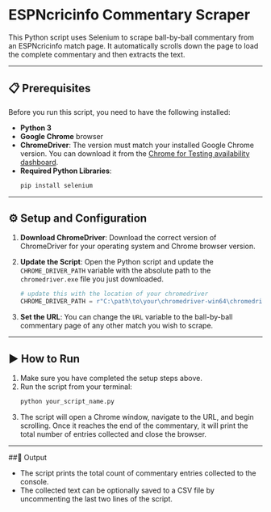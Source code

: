 # ESPNcricinfo Commentary Scraper

This Python script uses Selenium to scrape ball-by-ball commentary from an ESPNcricinfo match page. It automatically scrolls down the page to load the complete commentary and then extracts the text.

---

## 📋 Prerequisites

Before you run this script, you need to have the following installed:

* **Python 3**
* **Google Chrome** browser
* **ChromeDriver**: The version must match your installed Google Chrome version. You can download it from the [Chrome for Testing availability dashboard](https://googlechromelabs.github.io/chrome-for-testing/).
* **Required Python Libraries**:
    ```bash
    pip install selenium
    ```

---

## ⚙️ Setup and Configuration

1.  **Download ChromeDriver**: Download the correct version of ChromeDriver for your operating system and Chrome browser version.
2.  **Update the Script**: Open the Python script and update the `CHROME_DRIVER_PATH` variable with the absolute path to the `chromedriver.exe` file you just downloaded.

    ```python
    # update this with the location of your chromedriver
    CHROME_DRIVER_PATH = r"C:\path\to\your\chromedriver-win64\chromedriver.exe"
    ```

3.  **Set the URL**: You can change the `URL` variable to the ball-by-ball commentary page of any other match you wish to scrape.

---

## ▶️ How to Run

1.  Make sure you have completed the setup steps above.
2.  Run the script from your terminal:
    ```bash
    python your_script_name.py
    ```
3.  The script will open a Chrome window, navigate to the URL, and begin scrolling. Once it reaches the end of the commentary, it will print the total number of entries collected and close the browser.

---

##📄 Output

* The script prints the total count of commentary entries collected to the console.
* The collected text can be optionally saved to a CSV file by uncommenting the last two lines of the script.